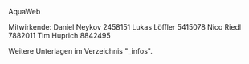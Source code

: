 AquaWeb

Mitwirkende:
Daniel Neykov 2458151
Lukas Löffler 5415078
Nico Riedl 7882011
Tim Huprich 8842495

Weitere Unterlagen im Verzeichnis "_infos".